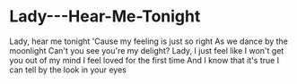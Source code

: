 # Lady---Hear-Me-Tonight
Lady, hear me tonight
'Cause my feeling is just so right
As we dance by the moonlight
Can't you see you're my delight?
Lady, I just feel like
I won't get you out of my mind
I feel loved for the first time
And I know that it's true
I can tell by the look in your eyes
